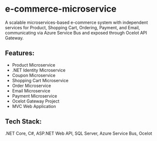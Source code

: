 # e-commerce-microservice

A scalable microservices-based e-commerce system with independent services for Product, Shopping Cart, Ordering, Payment, and Email, communicating via Azure Service Bus and exposed through Ocelot API Gateway.

## Features:
- Product Microservice
- .NET Identity Microservice
- Coupon Microservice
- Shopping Cart Microservice
- Order Microservice
- Email Microservice
- Payment Microservice
- Ocelot Gateway Project
- MVC Web Application

## Tech Stack:

.NET Core, C#, ASP.NET Web API, SQL Server, Azure Service Bus, Ocelot 

